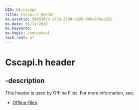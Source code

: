 ```yaml
---
UID: NA:cscapi
title: Cscapi.h header
ms.assetid: 598b385b-173a-3709-a828-b99a978ee252
ms.date: 01/11/2019
ms.keywords: 
ms.topic: conceptual
tech.root: of
---
```


# Cscapi.h header


## -description


This header is used by Offline Files. For more information, see:

- [Offline Files](../_of/index.md)

